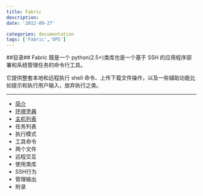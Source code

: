 ```yaml
---
title: Fabric 
description:
date: '2012-09-27'

categories: documentation
tags: ['Fabric','OPS']
---
```


##目录##
Fabric 既是一个 python(2.5+)类库也是一个基于 SSH 的应用程序部署和系统管理任务的命令行工具。

它提供整套本地和远程执行 shell 命令、上传下载文件操作，以及一些辅助功能比如提示和执行用户输入，放弃执行之类。

* * *

+ [简介](http://paperplane.ruhoh.com/fabric/fabric%E7%B3%BB%E5%88%97%E4%B9%8B%E7%AE%80%E4%BB%8B/)
+ [环境字典](http://paperplane.ruhoh.com/fabric/fabric%E7%B3%BB%E5%88%97%E4%B9%8B%E7%8E%AF%E5%A2%83%E5%AD%97%E5%85%B8/)
+ [主机列表](http://paperplane.ruhoh.com/fabric/fabric%E7%B3%BB%E5%88%97%E4%B9%8B%E4%B8%BB%E6%9C%BA%E5%88%97%E8%A1%A8/)
+ 任务列表
+ 执行模式
+ 工具命令
+ 两个文件
+ 远程交互
+ 使用类库
+ SSH行为
+ 管理输出
+ 附录
